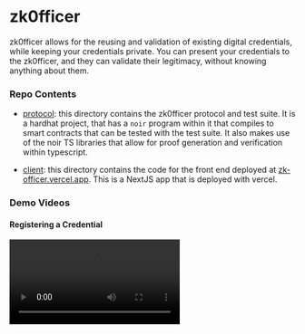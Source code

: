 # zk0fficer

zk0fficer allows for the reusing and validation of existing digital
credentials, while keeping your credentials private. You can present your
credentials to the zk0fficer, and they can validate their legitimacy,
without knowing anything about them.

### Repo Contents

- [protocol](./protocol): this directory contains the zk0fficer protocol and test suite. It is a hardhat project, that has a `noir` program within it that compiles to smart contracts that can be tested with the test suite. It also makes use of the noir TS libraries that allow for proof generation and verification within typescript.

- [client](./client/): this directory contains the code for the front end deployed at [zk-officer.vercel.app](https://zk-officer.vercel.app). This is a NextJS app that is deployed with vercel.

### Demo Videos

#### Registering a Credential

<video src="https://ethberlin-81237t46r2387fg.s3.ap-southeast-2.amazonaws.com/REGISTER_WORKING.mov" />

#### QR Code Generation of Credential Proof

#### Token Claim with Proof
